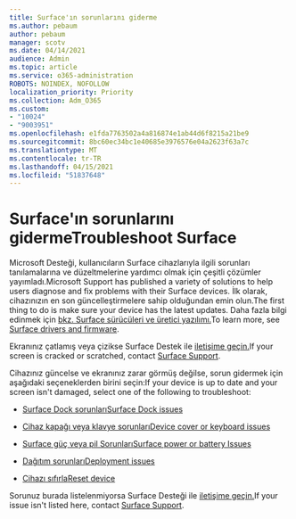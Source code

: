 ```yaml
---
title: Surface'ın sorunlarını giderme
ms.author: pebaum
author: pebaum
manager: scotv
ms.date: 04/14/2021
audience: Admin
ms.topic: article
ms.service: o365-administration
ROBOTS: NOINDEX, NOFOLLOW
localization_priority: Priority
ms.collection: Adm_O365
ms.custom:
- "10024"
- "9003951"
ms.openlocfilehash: e1fda7763502a4a816874e1ab44d6f8215a21be9
ms.sourcegitcommit: 8bc60ec34bc1e40685e3976576e04a2623f63a7c
ms.translationtype: MT
ms.contentlocale: tr-TR
ms.lasthandoff: 04/15/2021
ms.locfileid: "51837648"
---
```

# <a name="troubleshoot-surface"></a><span data-ttu-id="57121-102">Surface'ın sorunlarını giderme</span><span class="sxs-lookup"><span data-stu-id="57121-102">Troubleshoot Surface</span></span>

<span data-ttu-id="57121-103">Microsoft Desteği, kullanıcıların Surface cihazlarıyla ilgili sorunları tanılamalarına ve düzeltmelerine yardımcı olmak için çeşitli çözümler yayımladı.</span><span class="sxs-lookup"><span data-stu-id="57121-103">Microsoft Support has published a variety of solutions to help users diagnose and fix problems with their Surface devices.</span></span> <span data-ttu-id="57121-104">İlk olarak, cihazınızın en son güncelleştirmelere sahip olduğundan emin olun.</span><span class="sxs-lookup"><span data-stu-id="57121-104">The first thing to do is make sure your device has the latest updates.</span></span> <span data-ttu-id="57121-105">Daha fazla bilgi edinmek için [bkz. Surface sürücüleri ve üretici yazılımı.](https://docs.microsoft.com/surface/support-solutions-surface#surface-drivers-and-firmware)</span><span class="sxs-lookup"><span data-stu-id="57121-105">To learn more, see [Surface drivers and firmware](https://docs.microsoft.com/surface/support-solutions-surface#surface-drivers-and-firmware).</span></span>

<span data-ttu-id="57121-106">Ekranınız çatlamış veya çizikse Surface Destek ile [iletişime geçin.](https://docs.microsoft.com/surface/contact-surface-support?tabs=online)</span><span class="sxs-lookup"><span data-stu-id="57121-106">If your screen is cracked or scratched, contact [Surface Support](https://docs.microsoft.com/surface/contact-surface-support?tabs=online).</span></span>

<span data-ttu-id="57121-107">Cihazınız güncelse ve ekranınız zarar görmüş değilse, sorun gidermek için aşağıdaki seçeneklerden birini seçin:</span><span class="sxs-lookup"><span data-stu-id="57121-107">If your device is up to date and your screen isn't damaged, select one of the following to troubleshoot:</span></span>
 
- [<span data-ttu-id="57121-108">Surface Dock sorunları</span><span class="sxs-lookup"><span data-stu-id="57121-108">Surface Dock issues</span></span>](https://docs.microsoft.com/surface/support-solutions-surface#surface-dock-issues)
 
- [<span data-ttu-id="57121-109">Cihaz kapağı veya klavye sorunları</span><span class="sxs-lookup"><span data-stu-id="57121-109">Device cover or keyboard issues</span></span>](https://support.microsoft.com/sbs/surface/troubleshoot-your-surface-type-cover-or-keyboard-5b7ed1a7-bedd-5164-94a7-87f8e95df3fe?)
 
- [<span data-ttu-id="57121-110">Surface güç veya pil Sorunları</span><span class="sxs-lookup"><span data-stu-id="57121-110">Surface power or battery Issues</span></span>](https://docs.microsoft.com/surface/support-solutions-surface#surface-power-or-battery-issues)
 
- [<span data-ttu-id="57121-111">Dağıtım sorunları</span><span class="sxs-lookup"><span data-stu-id="57121-111">Deployment issues</span></span>](https://docs.microsoft.com/surface/support-solutions-surface#deployment-issues)
 
- [<span data-ttu-id="57121-112">Cihazı sıfırla</span><span class="sxs-lookup"><span data-stu-id="57121-112">Reset device</span></span>](https://docs.microsoft.com/surface/support-solutions-surface#reset-device)

<span data-ttu-id="57121-113">Sorunuz burada listelenmiyorsa Surface Desteği ile [iletişime geçin.](https://docs.microsoft.com/surface/contact-surface-support?tabs=online)</span><span class="sxs-lookup"><span data-stu-id="57121-113">If your issue isn't listed here, contact [Surface Support](https://docs.microsoft.com/surface/contact-surface-support?tabs=online).</span></span>

